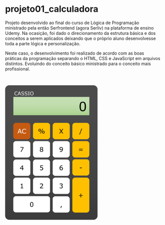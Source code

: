 # projeto01_calculadora

Projeto desenvolvido ao final do curso de Lógica de Programação ministrado pela então Serfrontend (agora Serliv) na plataforma de ensino Udemy. Na  ocasição, foi dado o direcionamento da estrutura básica e dos conceitos a serem aplicados deixando que o próprio aluno desenvolvesse toda a parte lógica e personalização.

Neste caso, o desenvolvimento foi realizado de acordo com as boas práticas da programação separando o HTML, CSS e JavaScript em arquivos distintos. Evoluindo do conceito básico ministrado para o conceito mais profissional.

&nbsp;

<img style="width: 300px" src="https://github.com/AgeuNunes/projeto01_calculadora/blob/main/layout/layout.png">
